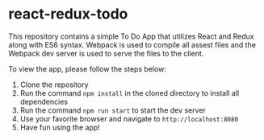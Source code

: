 # react-redux-todo

This repository contains a simple To Do App that utilizes React and Redux along with ES6 syntax. Webpack is used to compile all assest files and the Webpack dev server is used to serve the files to the client.

To view the app, please follow the steps below:

1. Clone the repository
2. Run the command `npm install` in the cloned directory to install all dependencies
3. Run the command `npm run start` to start the dev server
4. Use your favorite browser and navigate to `http://localhost:8080`
5. Have fun using the app!



